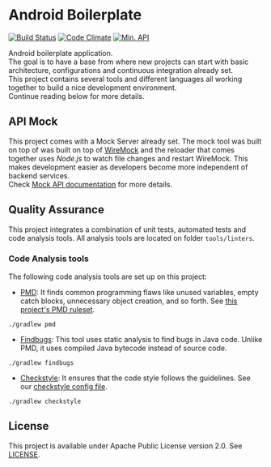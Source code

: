 # Android Boilerplate  
[![Build Status](https://travis-ci.org/vitorsalgado/android-boilerplate.svg?branch=master)](https://travis-ci.org/vitorsalgado/android-boilerplate)
[![Code Climate](https://codeclimate.com/github/vitorsalgado/android-boilerplate/badges/gpa.svg)](https://codeclimate.com/github/vitorsalgado/android-boilerplate)
[![Min. API](https://img.shields.io/badge/API-19%2B-blue.svg?style=flat)](https://android-arsenal.com/api?level=19) 

Android boilerplate application.  
The goal is to have a base from where new projects can start with basic architecture, configurations and continuous integration already set.  
This project contains several tools and different languages all working together to build a nice development environment.  
Continue reading below for more details.

## API Mock
This project comes with a Mock Server already set. The mock tool was built on top of was built on top of [WireMock](http://wiremock.org/) and 
the reloader that comes together uses *Node.js* to watch file changes and restart WireMock.
This makes development easier as developers become more independent of backend services.  
Check [Mock API documentation](/mock-toolkit/README.md) for more details.

## Quality Assurance
This project integrates a combination of unit tests, automated tests and code analysis tools. 
All analysis tools are located on folder `tools/linters`.  

### Code Analysis tools 
The following code analysis tools are set up on this project:

* [PMD](https://pmd.github.io/): It finds common programming flaws like unused variables, empty catch blocks, unnecessary object creation, and so forth. See [this project's PMD ruleset](tools/linters/pmd-ruleset.xml).
``` 
./gradlew pmd
```

* [Findbugs](http://findbugs.sourceforge.net/): This tool uses static analysis to find bugs in Java code. Unlike PMD, it uses compiled Java bytecode instead of source code.
```
./gradlew findbugs
```

* [Checkstyle](http://checkstyle.sourceforge.net/): It ensures that the code style follows the guidelines. See our [checkstyle config file](tools/linters/checkstyle.xml).
```
./gradlew checkstyle
```

## License
This project is available under Apache Public License version 2.0. See [LICENSE](LICENSE).
